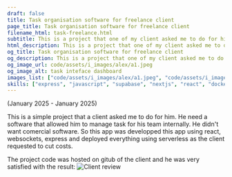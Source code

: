 ```yaml
---
draft: false
title: Task organisation software for freelance client
page_title: Task organisation software for freelance client
filename_html: task-freelance.html
subtitle: This is a project that one of my client asked me to do for him. I had to use React, express, bootstrap, supabase and hosting on vercel with serverless.
html_description: This is a project that one of my client asked me to do for him. I had to use React, express, bootstrap, supabase and hosting on vercel with serverless.
og_title: Task organisation software for freelance client
og_description: This is a project that one of my client asked me to do for him. I had to use React, express, bootstrap, supabase and hosting on vercel with serverless.
og_image_url: code/assets/i_images/alex/a1.jpeg
og_image_alt: task inteface dashboard
images_list: ["code/assets/i_images/alex/a1.jpeg", "code/assets/i_images/alex/a2.jpeg", "code/assets/i_images/alex/a3.jpeg", "code/assets/i_images/alex/a4.jpeg"]
skills: ["express", "javascript", "supabase", "nextjs", "react", "docker"]
---
```




(January 2025 - January 2025)


This is a simple project that a client asked me to do for him. He need a software that allowed him to manage task for his team internally. He didn't want comercial software. So this app was developped this app using react, websockets, express and deployed everything using serverless as the client requested to cut costs.

The project code was hosted on gitub of the client and he was very satisfied with the result:
![Client review](assets/images/reviews/alex_2.png)
